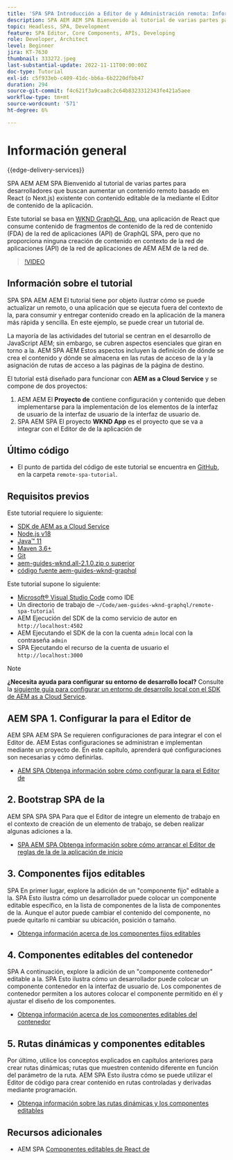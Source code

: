 ```yaml
---
title: 'SPA SPA Introducción a Editor de y Administración remota: Información general'
description: SPA AEM AEM SPA Bienvenido al tutorial de varias partes para desarrolladores que buscan aumentar un contenido remoto existente con contenido editable de la mediante el Editor de segmentos de la aplicación de la aplicación de la versión de.
topic: Headless, SPA, Development
feature: SPA Editor, Core Components, APIs, Developing
role: Developer, Architect
level: Beginner
jira: KT-7630
thumbnail: 333272.jpeg
last-substantial-update: 2022-11-11T00:00:00Z
doc-type: Tutorial
exl-id: c5f933eb-c409-41dc-bb6a-6b2220dfbb47
duration: 294
source-git-commit: f4c621f3a9caa8c2c64b8323312343fe421a5aee
workflow-type: tm+mt
source-wordcount: '571'
ht-degree: 6%

---
```


# Información general

{{edge-delivery-services}}

SPA AEM AEM SPA Bienvenido al tutorial de varias partes para desarrolladores que buscan aumentar un contenido remoto basado en React (o Next.js) existente con contenido editable de la mediante el Editor de contenido de la aplicación.

Este tutorial se basa en [WKND GraphQL App](https://experienceleague.adobe.com/docs/experience-manager-learn/getting-started-with-aem-headless/graphql/overview.html?lang=es), una aplicación de React que consume contenido de fragmentos de contenido de la red de contenido (FDA) de la red de aplicaciones (API) de GraphQL SPA, pero que no proporciona ninguna creación de contenido en contexto de la red de aplicaciones (API) de la red de aplicaciones de AEM AEM de la red de.

>[!VIDEO](https://video.tv.adobe.com/v/333272?quality=12&learn=on)

## Información sobre el tutorial

SPA SPA AEM AEM El tutorial tiene por objeto ilustrar cómo se puede actualizar un remoto, o una aplicación que se ejecuta fuera del contexto de la, para consumir y entregar contenido creado en la aplicación de la manera más rápida y sencilla. En este ejemplo, se puede crear un tutorial de.

La mayoría de las actividades del tutorial se centran en el desarrollo de JavaScript AEM; sin embargo, se cubren aspectos esenciales que giran en torno a la. AEM SPA AEM Estos aspectos incluyen la definición de dónde se crea el contenido y dónde se almacena en las rutas de acceso de la y la asignación de rutas de acceso a las páginas de la página de destino.

El tutorial está diseñado para funcionar con **AEM as a Cloud Service** y se compone de dos proyectos:

1. AEM AEM El __Proyecto de__ contiene configuración y contenido que deben implementarse para la implementación de los elementos de la interfaz de usuario de la interfaz de usuario de la interfaz de usuario de.
1. SPA AEM SPA El proyecto __WKND App__ es el proyecto que se va a integrar con el Editor de de la aplicación de

## Último código

+ El punto de partida del código de este tutorial se encuentra en [GitHub](https://github.com/adobe/aem-guides-wknd-graphql/tree/main/remote-spa-tutorial), en la carpeta `remote-spa-tutorial`.

## Requisitos previos

Este tutorial requiere lo siguiente:

+ [SDK de AEM as a Cloud Service](https://experienceleague.adobe.com/docs/experience-manager-learn/cloud-service/local-development-environment-set-up/aem-runtime.html?lang=es)
+ [Node.js v18](https://nodejs.org/en/)
+ [Java™ 11](https://downloads.experiencecloud.adobe.com/content/software-distribution/en/general.html)
+ [Maven 3.6+](https://maven.apache.org/)
+ [Git](https://git-scm.com/downloads)
+ [aem-guides-wknd.all-2.1.0.zip o superior](https://github.com/adobe/aem-guides-wknd/releases)
+ [código fuente aem-guides-wknd-graphql](https://github.com/adobe/aem-guides-wknd-graphql/tree/main)

Este tutorial supone lo siguiente:

+ [Microsoft® Visual Studio Code](https://visualstudio.microsoft.com/) como IDE
+ Un directorio de trabajo de `~/Code/aem-guides-wknd-graphql/remote-spa-tutorial`
+ AEM Ejecución del SDK de la como servicio de autor en `http://localhost:4502`
+ AEM Ejecutando el SDK de la con la cuenta `admin` local con la contraseña `admin`
+ SPA Ejecutando el recurso de la cuenta de usuario el `http://localhost:3000`

>[!NOTE]
>
> **¿Necesita ayuda para configurar su entorno de desarrollo local?** Consulte la [siguiente guía para configurar un entorno de desarrollo local con el SDK de AEM as a Cloud Service](https://experienceleague.adobe.com/docs/experience-manager-learn/cloud-service/local-development-environment-set-up/overview.html?lang=es).

## AEM SPA 1. Configurar la para el Editor de

AEM SPA AEM SPA Se requieren configuraciones de para integrar el con el Editor de. AEM Estas configuraciones se administran e implementan mediante un proyecto de. En este capítulo, aprenderá qué configuraciones son necesarias y cómo definirlas.

+ [AEM SPA Obtenga información sobre cómo configurar la para el Editor de](./aem-configure.md)

## 2. Bootstrap SPA de la

AEM SPA SPA SPA Para que el Editor de integre un elemento de trabajo en el contexto de creación de un elemento de trabajo, se deben realizar algunas adiciones a la.

+ [SPA AEM SPA Obtenga información sobre cómo arrancar el Editor de reglas de la de la aplicación de inicio](./spa-bootstrap.md)

## 3. Componentes fijos editables

SPA En primer lugar, explore la adición de un &quot;componente fijo&quot; editable a la. SPA Esto ilustra cómo un desarrollador puede colocar un componente editable específico, en la lista de componentes de la lista de componentes de la. Aunque el autor puede cambiar el contenido del componente, no puede quitarlo ni cambiar su ubicación, posición o tamaño.

+ [Obtenga información acerca de los componentes fijos editables](./spa-fixed-component.md)

## 4. Componentes editables del contenedor

SPA A continuación, explore la adición de un &quot;componente contenedor&quot; editable a la. SPA Esto ilustra cómo un desarrollador puede colocar un componente contenedor en la interfaz de usuario de. Los componentes de contenedor permiten a los autores colocar el componente permitido en él y ajustar el diseño de los componentes.

+ [Obtenga información acerca de los componentes editables del contenedor](./spa-container-component.md)

## 5. Rutas dinámicas y componentes editables

Por último, utilice los conceptos explicados en capítulos anteriores para crear rutas dinámicas; rutas que muestren contenido diferente en función del parámetro de la ruta. AEM SPA Esto ilustra cómo se puede utilizar el Editor de código para crear contenido en rutas controladas y derivadas mediante programación.

+ [Obtenga información sobre las rutas dinámicas y los componentes editables](./spa-dynamic-routes.md)

## Recursos adicionales

+ AEM SPA [Componentes editables de React de](https://www.npmjs.com/package/@adobe/aem-react-editable-components)
